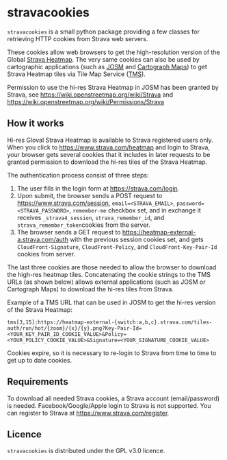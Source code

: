 # stravacookies

`stravacookies` is a small python package providing a few classes for retrieving HTTP cookies from Strava web servers.

These cookies allow web browsers to get the high-resolution version of the Global [Strava Heatmap](https://www.strava.com/heatmap). The very same
cookies can also be used by cartographic applications
(such as [JOSM](https://josm.openstreetmap.de) and
[Cartograph Maps](https://www.cartograph.eu))
to get Strava Heatmap tiles via Tile Map Service
([TMS](https://en.wikipedia.org/wiki/Tile_Map_Service)).

Permission to use the hi-res Strava Heatmap in JOSM has been granted by Strava,
see https://wiki.openstreetmap.org/wiki/Strava
and https://wiki.openstreetmap.org/wiki/Permissions/Strava

## How it works
Hi-res Gloval Strava Heatmap is available to Strava registered users only.
When you click to
https://www.strava.com/heatmap and login to Strava, your browser gets several
cookies that it includes in later requests to be granted permission to download
the hi-res tiles of the Strava Heatmap.

The authentication process consist of three steps:

1. The user fills in the login form at https://strava.com/login.
2. Upon submit, the browser sends a POST request to
https://www.strava.com/session,
`email=<STRAVA_EMAIL>`, `password=<STRAVA_PASSWORD>`,
`remember-me` checkbox set,
and in exchange it receives `_strava4_session`, `strava_remember_id`, and `strava_remember_token`cookies from the server.
3. The browser sends a GET request to https://heatmap-external-a.strava.com/auth
with the previous session cookies set, and gets `CloudFront-Signature`, `CloudFront-Policy`, and `CloudFront-Key-Pair-Id` cookies from server.

The last three cookies are those needed to allow the browser to download
the high-res heatmap tiles. Concatenating the cookie strings to the TMS URLs (as
shown below) allows external applications (such as JOSM or Cartograph Maps)
to download the hi-res tiles from Strava.

Example of a TMS URL that can be used in JOSM to get the hi-res version
of the Strava Heatmap:
```
tms[3,15]:https://heatmap-external-{switch:a,b,c}.strava.com/tiles-auth/run/hot/{zoom}/{x}/{y}.png?Key-Pair-Id=<YOUR_KEY_PAIR_ID_COOKIE_VALUE>&Policy=<YOUR_POLICY_COOKIE_VALUE>&Signature=<YOUR_SIGNATURE_COOKIE_VALUE>
```
Cookies expire, so it is necessary to re-login to Strava from time to
time to get up to date cookies.

## Requirements
To download all needed Strava cookies, a Strava account (email/password) is needed. Facebook/Google/Apple login to Strava is not supported. You can register to Strava at https://www.strava.com/register.

## Licence
`stravacookies` is distributed under the GPL v3.0 licence.
